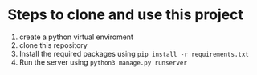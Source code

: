 # Steps to clone and use this project

1. create a python virtual enviroment
2. clone this repository
3. Install the required packages using `pip install -r requirements.txt`
4. Run the server using `python3 manage.py runserver`
